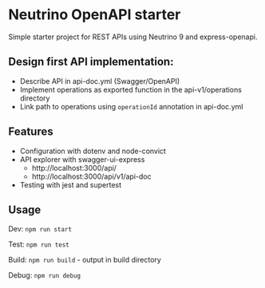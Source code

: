 # Neutrino OpenAPI starter

Simple starter project for REST APIs using Neutrino 9 and express-openapi.

## Design first API implementation:

* Describe API in api-doc.yml (Swagger/OpenAPI) 
* Implement operations as exported function in the api-v1/operations directory
* Link path to operations using `operationId` annotation in api-doc.yml

## Features

* Configuration with dotenv and node-convict
* API explorer with swagger-ui-express
  * http://localhost:3000/api/
  * http://localhost:3000/api/v1/api-doc
* Testing with jest and supertest

## Usage

Dev: `npm run start`

Test: `npm run test`

Build: `npm run build` - output in build directory

Debug: `npm run debug`

